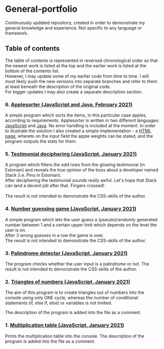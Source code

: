 # General-portfolio
Continuously updated repository, created in order to demonstrate my general knowledge and experience. Not specific to any language or framework.

## Table of contents
The table of contents is represented in reversed chronological order so that the newest work is listed at the top and the earlier work is listed at the bottom of the contents list. <br />
However, I may update some of my earlier code from time to time. I will most likely push the new versions into separate branches and refer to them at least beneath the description of the original code. <br />
For bigger updates I may also create a separate description section.

### 6. [Applesorter (JavaScript and Java, February 2021)](https://github.com/karinjohanson/General-portfolio/tree/main/AppleSorter)

A simple program which sorts the items, in this particular case apples, according to requirements.
Applesorter is written in two different languages: [JavaScript](https://github.com/karinjohanson/General-portfolio/blob/main/AppleSorter/AppleSorter_JavaScript/applesorter.js) and [Java](https://github.com/karinjohanson/General-portfolio/blob/main/AppleSorter/AppleSorter_Java/AppleSorter.java).
No error handling is included at the moment.
In order to illustrate the solution I also created a simple implementation - a [HTML page](https://github.com/karinjohanson/General-portfolio/blob/main/AppleSorter/AppleSorter_JavaScript/AppleSorter_JS_in_HTML.html), whereto on the input field the apple weights can be stated, and the program outputs the stats for them.

### 5. [Testimonial deciphering (JavaScript, January 2021)](https://github.com/karinjohanson/General-portfolio/tree/main/Testimonial)

A program which filters the odd rows from the glowing testimonial (in Estonian) and reveals the true opinion of the boss about a developer named Stack (i.e. Pinu in Estonian).<br />
After deciphering the testimonial sounds really awful. Let's hope that Stack can land a decent job after that. Fingers crossed! <br />
<br/>
The result is not intended to demonstrate the CSS-skills of the author.

### 4. [Number guessing game (JavaScript, January 2021)](https://github.com/karinjohanson/General-portfolio/tree/main/NumberGuessingGame)

A simple program which lets the user guess a (pseudo)randomly generated number between 1 and a certain upper limit which depends on the level the user is on. <br />
After 3 wrong guesses in a row the game is over. <br />
The result is not intended to demonstrate the CSS-skills of the author.

### 3. [Palindrome detector (JavaScript, January 2021)](https://github.com/karinjohanson/General-portfolio/tree/main/Palindrome)

The program checks whether the user input is a palindrome or not.
The result is not intended to demonstrate the CSS-skills of the author.

### 2. [Triangles of numbers (JavaScript, January 2021)](https://github.com/karinjohanson/General-portfolio/blob/main/Triangles_of_numbers.js)

The aim of this program is to create triangles out of numbers into the console using only ONE cycle, whereas the number of conditional statements (if, else if, else) or variables is not limited.

The description of the program is added into the file as a comment.

### 1. [Multiplication table (JavaScript, January 2021)](https://github.com/karinjohanson/General-portfolio/blob/main/Multiplication%20table.js)

Prints the multiplication table into the console.
The description of the program is added into the file as a comment.